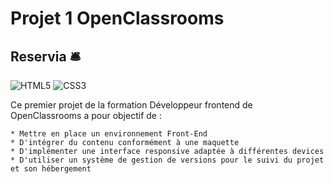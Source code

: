 # Projet 1 OpenClassrooms
## Reservia :bellhop_bell:

![HTML5](https://img.shields.io/badge/html5-%23E34F26.svg?style=for-the-badge&logo=html5&logoColor=white)
![CSS3](https://img.shields.io/badge/css3-%231572B6.svg?style=for-the-badge&logo=css3&logoColor=white)

Ce premier projet de la formation Développeur frontend de OpenClassrooms a pour objectif de :

    * Mettre en place un environnement Front-End 
    * D'intégrer du contenu conformément à une maquette
    * D'implémenter une interface responsive adaptée à différentes devices
    * D'utiliser un système de gestion de versions pour le suivi du projet et son hébergement
